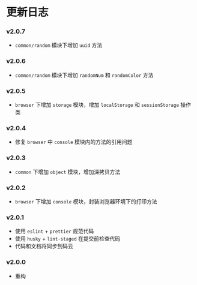 # 更新日志

### v2.0.7
- `common/random` 模块下增加 `uuid` 方法

### v2.0.6
- `common/random` 模块下增加 `randomNum` 和 `randomColor` 方法

### v2.0.5
- `browser` 下增加 `storage` 模块，增加 `localStorage` 和 `sessionStorage` 操作类

### v2.0.4
- 修复 `browser` 中 `console` 模块内的方法的引用问题

### v2.0.3
- `common` 下增加 `object` 模块，增加深拷贝方法

### v2.0.2
- `browser` 下增加 `console` 模块，封装浏览器环境下的打印方法

### v2.0.1
- 使用 `eslint` + `prettier` 规范代码
- 使用 `husky` + `lint-staged` 在提交前检查代码
- 代码和文档将同步到码云

### v2.0.0
- 重构
